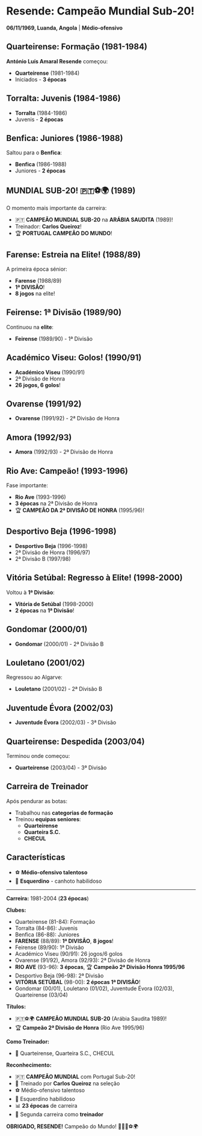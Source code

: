 # Resende: Campeão Mundial Sub-20!

**06/11/1969, Luanda, Angola** | **Médio-ofensivo**

## Quarteirense: Formação (1981-1984)

**António Luís Amaral Resende** começou:
- **Quarteirense** (1981-1984)
- Iniciados - **3 épocas**

## Torralta: Juvenis (1984-1986)

- **Torralta** (1984-1986)
- Juvenis - **2 épocas**

## Benfica: Juniores (1986-1988)

Saltou para o **Benfica**:
- **Benfica** (1986-1988)
- Juniores - **2 épocas**

## MUNDIAL SUB-20! 🇵🇹⚽🌍 (1989)

O momento mais importante da carreira:
- 🇵🇹 **CAMPEÃO MUNDIAL SUB-20** na **ARÁBIA SAUDITA** (1989)!
- Treinador: **Carlos Queiroz**!
- 🏆 **PORTUGAL CAMPEÃO DO MUNDO**!

## Farense: Estreia na Elite! (1988/89)

A primeira época sénior:
- **Farense** (1988/89)
- **1ª DIVISÃO**!
- **8 jogos** na elite!

## Feirense: 1ª Divisão (1989/90)

Continuou na **elite**:
- **Feirense** (1989/90) - 1ª Divisão

## Académico Viseu: Golos! (1990/91)

- **Académico Viseu** (1990/91)
- 2ª Divisão de Honra
- **26 jogos, 6 golos**!

## Ovarense (1991/92)

- **Ovarense** (1991/92) - 2ª Divisão de Honra

## Amora (1992/93)

- **Amora** (1992/93) - 2ª Divisão de Honra

## Rio Ave: Campeão! (1993-1996)

Fase importante:
- **Rio Ave** (1993-1996)
- **3 épocas** na 2ª Divisão de Honra
- 🏆 **CAMPEÃO DA 2ª DIVISÃO DE HONRA** (1995/96)!

## Desportivo Beja (1996-1998)

- **Desportivo Beja** (1996-1998)
- 2ª Divisão de Honra (1996/97)
- 2ª Divisão B (1997/98)

## Vitória Setúbal: Regresso à Elite! (1998-2000)

Voltou à **1ª Divisão**:
- **Vitória de Setúbal** (1998-2000)
- **2 épocas** na **1ª Divisão**!

## Gondomar (2000/01)

- **Gondomar** (2000/01) - 2ª Divisão B

## Louletano (2001/02)

Regressou ao Algarve:
- **Louletano** (2001/02) - 2ª Divisão B

## Juventude Évora (2002/03)

- **Juventude Évora** (2002/03) - 3ª Divisão

## Quarteirense: Despedida (2003/04)

Terminou onde começou:
- **Quarteirense** (2003/04) - 3ª Divisão

## Carreira de Treinador

Após pendurar as botas:
- Trabalhou nas **categorias de formação**
- Treinou **equipas seniores**:
  - **Quarteirense**
  - **Quarteira S.C.**
  - **CHECUL**

## Características

- ⚽ **Médio-ofensivo talentoso**
- 🦶 **Esquerdino** - canhoto habilidoso

---

**Carreira:** 1981-2004 (**23 épocas**)

**Clubes:**
- Quarteirense (81-84): Formação
- Torralta (84-86): Juvenis
- Benfica (86-88): Juniores
- **FARENSE** (88/89): **1ª DIVISÃO**, **8 jogos**!
- Feirense (89/90): 1ª Divisão
- Académico Viseu (90/91): 26 jogos/6 golos
- Ovarense (91/92), Amora (92/93): 2ª Divisão de Honra
- **RIO AVE** (93-96): **3 épocas**, 🏆 **Campeão 2ª Divisão Honra 1995/96**
- Desportivo Beja (96-98): 2ª Divisão
- **VITÓRIA SETÚBAL** (98-00): **2 épocas 1ª DIVISÃO**!
- Gondomar (00/01), Louletano (01/02), Juventude Évora (02/03), Quarteirense (03/04)

**Títulos:**
- 🇵🇹⚽🌍 **CAMPEÃO MUNDIAL SUB-20** (Arábia Saudita 1989)!
- 🏆 **Campeão 2ª Divisão de Honra** (Rio Ave 1995/96)

**Como Treinador:**
- 👔 Quarteirense, Quarteira S.C., CHECUL

**Reconhecimento:**
- 🇵🇹 **CAMPEÃO MUNDIAL** com Portugal Sub-20!
- 🎯 Treinado por **Carlos Queiroz** na seleção
- ⚽ Médio-ofensivo talentoso
- 🦶 Esquerdino habilidoso
- 📊 **23 épocas** de carreira
- 👔 Segunda carreira como **treinador**

**OBRIGADO, RESENDE!** Campeão do Mundo! 🦁🇵🇹⚽🌍
